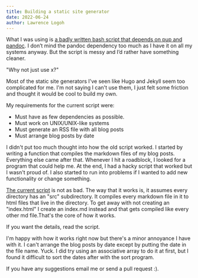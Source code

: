 ```yaml
---
title: Building a static site generator
date: 2022-06-24
author: Lawrence Logoh
---
```



What I was using is [a badly written bash script that depends on pup and pandoc](https://github.com/lawrencelogoh/lawrencelogoh.github.io/blob/921d8d1012f73c6298b7d5412404b0f7b2a33ed/build).
I don’t mind the pandoc dependency too much as I have it on all my systems anyway. 
But the script is messy and I’d rather have something cleaner.

"Why not just use x?"

Most of the static site generators I've seen like Hugo and Jekyll seem too complicated for me.
I'm not saying I can't use them, I just felt some friction and thought it would be cool to build my own.

My requirements for the current script were:

- Must have as few dependencies as possible.
- Must work on UNIX/UNIX-like systems
- Must generate an RSS file with all blog posts
- Must arrange blog posts by date

I didn't put too much thought into how the old script worked.
I started by writing a function that compiles the markdown files of my blog posts.
Everything else came after that.
Whenever I hit a roadblock, I looked for a program that could help me.
At the end, I had a hacky script that worked but I wasn't proud of.
I also started to run into problems if I wanted to add new functionality or change something.

[The current script](https://github.com/lawrencelogoh/lawrencelogoh.github.io/blob/9c27fe701fb522f936147f5ad5fbd01a02f7ad13/build) is not as bad.
The way that it works is, it assumes every directory has an "src" subdirectory.
It compiles every markdown file in it to html files that live in the directory.
To get away with not creating an "index.html" I create an index.md instead and that gets compiled like every other md file.That's the core of how it works.

If you want the details, read the script.

I'm happy with how it works right now but there's a minor annoyance I have with it.
I can't arrange the blog posts by date except by putting the date in the file name.
Yuck.
I did try using an associative array to do it at first, but I found it difficult to sort the dates after with the sort program.

If you have any suggestions email me or send a pull request :).

